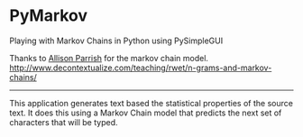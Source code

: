 # PyMarkov
Playing with Markov Chains in Python using PySimpleGUI

Thanks to [Allison Parrish](https://twitter.com/aparrish) for the markov chain model.
http://www.decontextualize.com/teaching/rwet/n-grams-and-markov-chains/

---

This application generates text based the statistical properties of the source text.
It does this using a Markov Chain model that predicts the next set of characters that will be typed.
